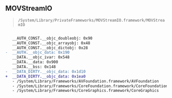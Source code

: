 ## MOVStreamIO

> `/System/Library/PrivateFrameworks/MOVStreamIO.framework/MOVStreamIO`

```diff

   __AUTH_CONST.__objc_doubleobj: 0x90
   __AUTH_CONST.__objc_arrayobj: 0x48
   __AUTH_CONST.__objc_dictobj: 0x28
-  __AUTH.__objc_data: 0x190
   __DATA.__objc_ivar: 0x548
   __DATA.__data: 0x900
   __DATA.__bss: 0x148
-  __DATA_DIRTY.__objc_data: 0x1d10
+  __DATA_DIRTY.__objc_data: 0x1ea0
   - /System/Library/Frameworks/AVFoundation.framework/AVFoundation
   - /System/Library/Frameworks/CoreFoundation.framework/CoreFoundation
   - /System/Library/Frameworks/CoreGraphics.framework/CoreGraphics

```
